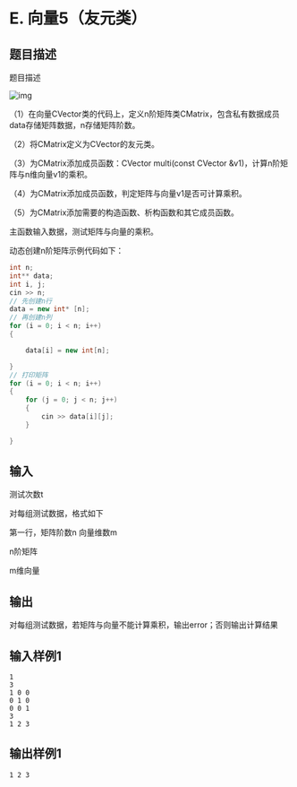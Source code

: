 # E. 向量5（友元类）

## 题目描述

题目描述



![img](http://10.11.219.21/app/data/media/image/0db11dfbd8cf1e0fba67ee7fb376bc66_1.png)

（1）在向量CVector类的代码上，定义n阶矩阵类CMatrix，包含私有数据成员data存储矩阵数据，n存储矩阵阶数。

（2）将CMatrix定义为CVector的友元类。

（3）为CMatrix添加成员函数：CVector multi(const CVector &v1)，计算n阶矩阵与n维向量v1的乘积。

（4）为CMatrix添加成员函数，判定矩阵与向量v1是否可计算乘积。

（5）为CMatrix添加需要的构造函数、析构函数和其它成员函数。

主函数输入数据，测试矩阵与向量的乘积。

动态创建n阶矩阵示例代码如下：

```cpp
int n;
int** data;
int i, j;
cin >> n;
// 先创建n行
data = new int* [n];
// 再创建n列
for (i = 0; i < n; i++)
{

    data[i] = new int[n];

}
// 打印矩阵
for (i = 0; i < n; i++)
{
    for (j = 0; j < n; j++)
    {
        cin >> data[i][j];
    }

}
```

 

## 输入

测试次数t

对每组测试数据，格式如下

第一行，矩阵阶数n 向量维数m

n阶矩阵

m维向量



## 输出

对每组测试数据，若矩阵与向量不能计算乘积，输出error；否则输出计算结果



## 输入样例1 

```
1
3
1 0 0
0 1 0
0 0 1
3
1 2 3

```

## 输出样例1

```
1 2 3
```

